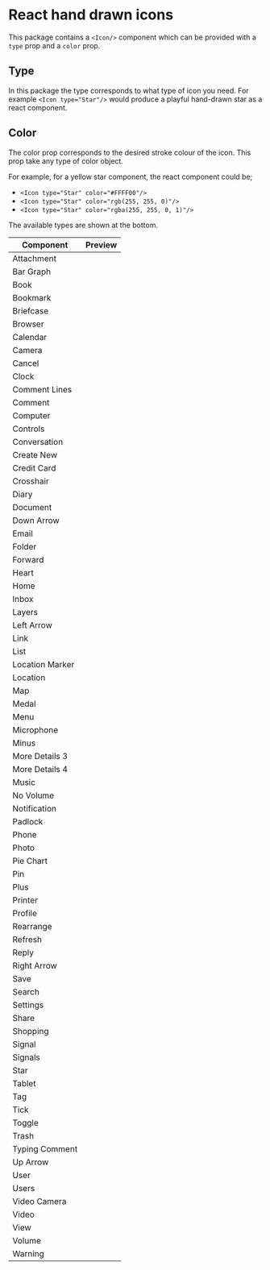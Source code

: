 React hand drawn icons
== 
This package contains a `<Icon/>` component which can be provided with a `type` prop and a `color` prop. 

Type
-
In this package the type corresponds to what type of icon you need. For  example `<Icon type="Star"/>` would produce a playful hand-drawn star as a react component.

Color
-
The color prop corresponds to the desired stroke colour of the icon. This prop take any type of color object.

For example, for a yellow star component, the react component could be;

- `<Icon type="Star" color="#FFFF00"/>`
- `<Icon type="Star" color="rgb(255, 255, 0)"/>`
- `<Icon type="Star" color="rgba(255, 255, 0, 1)"/>`

The available types are shown at the bottom.

| Component | Preview | 
|-|--|
|Attachment|
|Bar Graph|
|Book|
|Bookmark|
|Briefcase|
|Browser|
|Calendar|
|Camera|
|Cancel|
|Clock|
|Comment Lines|
|Comment|
|Computer|
|Controls|
|Conversation|
|Create New|
|Credit Card|
|Crosshair|
|Diary|
|Document|
|Down Arrow|
|Email|
|Folder|
|Forward|
|Heart|
|Home|
|Inbox|
|Layers|
|Left Arrow|
|Link|
|List|
|Location Marker|
|Location|
|Map|
|Medal|
|Menu|
|Microphone|
|Minus|
|More Details 3|
|More Details 4|
|Music|
|No Volume|
|Notification|
|Padlock|
|Phone|
|Photo|
|Pie Chart|
|Pin|
|Plus|
|Printer|
|Profile|
|Rearrange|
|Refresh|
|Reply|
|Right Arrow|
|Save|
|Search|
|Settings|
|Share|
|Shopping|
|Signal|
|Signals|
|Star|
|Tablet|
|Tag|
|Tick|
|Toggle|
|Trash|
|Typing Comment|
|Up Arrow|
|User|
|Users|
|Video Camera|
|Video|
|View|
|Volume|
|Warning|